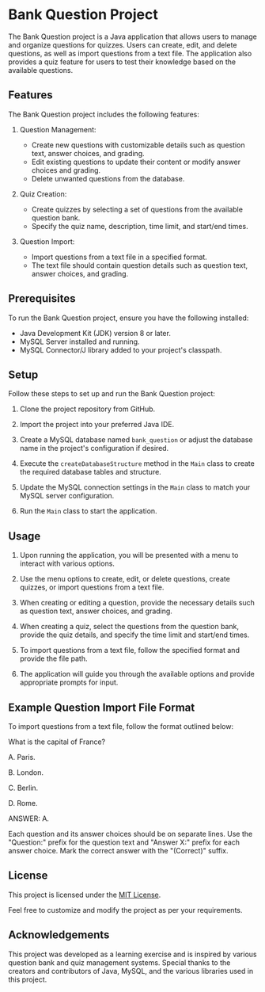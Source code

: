 # Bank Question Project

The Bank Question project is a Java application that allows users to manage and organize questions for quizzes. Users can create, edit, and delete questions, as well as import questions from a text file. The application also provides a quiz feature for users to test their knowledge based on the available questions.

## Features

The Bank Question project includes the following features:

1. Question Management:
   - Create new questions with customizable details such as question text, answer choices, and grading.
   - Edit existing questions to update their content or modify answer choices and grading.
   - Delete unwanted questions from the database.

2. Quiz Creation:
   - Create quizzes by selecting a set of questions from the available question bank.
   - Specify the quiz name, description, time limit, and start/end times.

3. Question Import:
   - Import questions from a text file in a specified format.
   - The text file should contain question details such as question text, answer choices, and grading.

## Prerequisites

To run the Bank Question project, ensure you have the following installed:

- Java Development Kit (JDK) version 8 or later.
- MySQL Server installed and running.
- MySQL Connector/J library added to your project's classpath.

## Setup

Follow these steps to set up and run the Bank Question project:

1. Clone the project repository from GitHub.

2. Import the project into your preferred Java IDE.

3. Create a MySQL database named `bank_question` or adjust the database name in the project's configuration if desired.

4. Execute the `createDatabaseStructure` method in the `Main` class to create the required database tables and structure.

5. Update the MySQL connection settings in the `Main` class to match your MySQL server configuration.

6. Run the `Main` class to start the application.

## Usage

1. Upon running the application, you will be presented with a menu to interact with various options.

2. Use the menu options to create, edit, or delete questions, create quizzes, or import questions from a text file.

3. When creating or editing a question, provide the necessary details such as question text, answer choices, and grading.

4. When creating a quiz, select the questions from the question bank, provide the quiz details, and specify the time limit and start/end times.

5. To import questions from a text file, follow the specified format and provide the file path.

6. The application will guide you through the available options and provide appropriate prompts for input.

## Example Question Import File Format

To import questions from a text file, follow the format outlined below:

What is the capital of France?

A. Paris.

B. London.

C. Berlin.

D. Rome.

ANSWER: A.

Each question and its answer choices should be on separate lines. Use the "Question:" prefix for the question text and "Answer X:" prefix for each answer choice. Mark the correct answer with the "(Correct)" suffix.

## License

This project is licensed under the [MIT License](LICENSE).

Feel free to customize and modify the project as per your requirements.

## Acknowledgements

This project was developed as a learning exercise and is inspired by various question bank and quiz management systems. Special thanks to the creators and contributors of Java, MySQL, and the various libraries used in this project.
